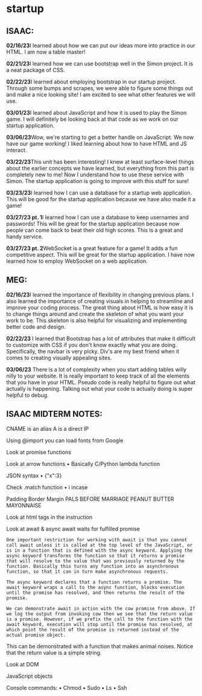 # startup
## ISAAC:
<p> <b>02/16/23</b>I learned about how we can put our ideas more into practice in our HTML. I am now a table master! </p>

<p> <b>02/21/23</b>I learned how we can use bootstrap well in the Simon project. It is a neat package of CSS.</p>

<p> <b>02/22/23</b>I learned about employing bootstrap in our startup project. Through some bumps and scrapes, we were able to figure some things out and make a nice looking site! I am excited to see what other features we will use.
</p>

<p> <b>03/01/23</b>I learned about JavaScript and how it is used to play the Simon game. I will definitely be looking back at that code as we work on our startup application.
</p>

<p> <b>03/06/23</b>Wow, we're starting to get a better handle on JavaScript. We now have our game working! I liked learning about how to have HTML and JS interact.
</p>

<p> <b>03/22/23</b>This unit has been interesting! I knew at least surface-level things about the earlier concepts we have learned, but everything from this part is completely new to me! Now I understand how to use these service with Simon. The startup application is going to improve with this stuff for sure!
</p>

<p> <b>03/23/23</b>I learned how I can use a database for a startup web application. This will be good for the startup application because we have also made it a game!
</p>

<p> <b>03/27/23 pt. 1</b>I learned how I can use a database to keep usernames and passwords! This will be great for the startup application because now people can come back to beat their old high scores. This is a great and handy service.
</p>

<p> <b>03/27/23 pt. 2</b>WebSocket is a great feature for a game! It adds a fun competitive aspect. This will be great for the startup application. I have now learned how to employ WebSocket on a web application.
</p>

## MEG:
<p> <b>02/16/23</b>I learned the importance of flexibility in changing previous plans. I also learned the importance of creating visuals in helping to streamline and improve your coding process. The great thing about HTML is how easy it is to change things around and create the skeleton of what you want your work to be. This skeleton is also helpful for visualizing and implementing better code and design. </p>

<p> <b>02/22/23</b> I learned that Bootstrap has a lot of attributes that make it difficult to customize with CSS if you don't know exactly what you are doing. Specifically, the navbar is very picky. Div's are my best friend when it comes to creating visually appealing sites. </p>

<p><b>03/06/23</b> There is a lot of complexity when you start adding tables willy nilly to your website. It is really important to keep track of all the elements that you have in your HTML. Pseudo code is really helpful to figure out what actually is happening. Talking out what your code is actually doing is super helpful to debug.</p>

## ISAAC MIDTERM NOTES:
<p>
CNAME is an alias
A is a direct IP

Using @import you can load fonts from Google

Look at promise functions

Look at arrow functions
	• Basically C/Python lambda function

JSON syntax
	• {"x":3}

Check .match function
	• i incase

Padding
Border
Margin
PALS BEFORE MARRIAGE
PEANUT BUTTER MAYONNAISE

Look at html tags in the instruction

Look at await & async
    await waits for fulfilled promise

    One important restriction for working with await is that you cannot call await unless it is called at the top level of the JavaScript, or is in a function that is defined with the async keyword. Applying the async keyword transforms the function so that it returns a promise that will resolve to the value that was previously returned by the function. Basically this turns any function into an asynchronous function, so that it can in turn make asynchronous requests.

    The async keyword declares that a function returns a promise. The await keyword wraps a call to the async function, blocks execution until the promise has resolved, and then returns the result of the promise.

    We can demonstrate await in action with the cow promise from above. If we log the output from invoking cow then we see that the return value is a promise. However, if we prefix the call to the function with the await keyword, execution will stop until the promise has resolved, at which point the result of the promise is returned instead of the actual promise object.

This can be demonstrated with a function that makes animal noises. Notice that the return value is a simple string.

Look at DOM

JavaScript objects

Console commands:
	• Chmod
	• Sudo
	• Ls
    • Ssh
</p>